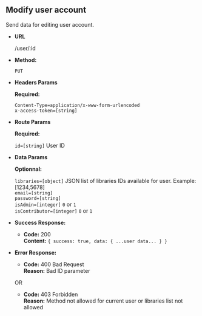 **Modify user account**
----
  Send data for editing user account.

* **URL**

  /user/:id

* **Method:**

  `PUT`

*  **Headers Params**

   **Required:**

   `Content-Type=application/x-www-form-urlencoded`<br />
   `x-access-token=[string]`

*  **Route Params**

   **Required:**

   `id=[string]` User ID<br />

* **Data Params**

   **Optionnal:**

   `libraries=[object]` JSON list of libraries IDs available for user. Example: [1234,5678] <br />
   `email=[string]` <br />
   `password=[string]`<br />
   `isAdmin=[integer]` `0` or `1` <br />
   `isContributor=[integer]` `0` or `1`

* **Success Response:**

  * **Code:** 200 <br />
    **Content:** `{ success: true, data: { ...user data... } }`


* **Error Response:**

  * **Code:** 400 Bad Request <br />
    **Reason:** Bad ID parameter

  OR
  * **Code:** 403 Forbidden <br />
    **Reason:** Method not allowed for current user or libraries list not allowed
